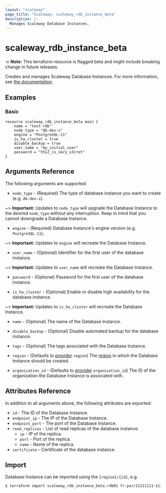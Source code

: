 ```yaml
---
layout: "scaleway"
page_title: "Scaleway: scaleway_rdb_instance_beta"
description: |-
  Manages Scaleway Database Instances.
---
```


# scaleway_rdb_instance_beta

-> **Note:** This terraform resource is flagged beta and might include breaking change in future releases.

Creates and manages Scaleway Database Instances. For more information, see [the documentation](https://developers.scaleway.com/en/products/rdb/api).

## Examples

### Basic

```hcl
resource scaleway_rdb_instance_beta main {
    name = "test-rdb"
    node_type = "db-dev-s"
    engine = "PostgreSQL-11"
    is_ha_cluster = true
    disable_backup = true
    user_name = "my_initial_user"
    password = "thiZ_is_v&ry_s3cret"
}
```

## Arguments Reference

The following arguments are supported:

- `node_type` - (Required) The type of database instance you want to create (e.g. `db-dev-s`).

~> **Important:** Updates to `node_type` will upgrade the Database Instance to the desired `node_type` without any interruption. Keep in mind that you cannot downgrade a Database Instance.

- `engine` - (Required) Database Instance's engine version (e.g. `PostgreSQL-11`).

~> **Important:** Updates to `engine` will recreate the Database Instance.

- `user_name` - (Optional) Identifier for the first user of the database instance.

~> **Important:** Updates to `user_name` will recreate the Database Instance.

- `password` - (Optional) Password for the first user of the database instance.

- `is_ha_cluster` - (Optional) Enable or disable high availability for the database instance.

~> **Important:** Updates to `is_ha_cluster` will recreate the Database Instance.

- `name` - (Optional) The name of the Database Instance.

- `disable_backup` - (Optional) Disable automated backup for the database instance.

- `tags` - (Optional) The tags associated with the Database Instance.

- `region` - (Defaults to [provider](../index.html#region) `region`) The [region](../guides/regions_and_zones.html#regions) in which the Database Instance should be created.

- `organization_id` - (Defaults to [provider](../index.html#organization_id) `organization_id`) The ID of the organization the Database Instance is associated with.


## Attributes Reference

In addition to all arguments above, the following attributes are exported:

- `id` - The ID of the Database Instance.
- `endpoint_ip` - The IP of the Database Instance.
- `endpoint_port` - The port of the Database Instance.
- `read_replicas` - List of read replicas of the database instance.
    - `ip` - IP of the replica.
    - `port` - Port of the replica.
    - `name` - Name of the replica.
- `certificate` - Certificate of the database instance.


## Import

Database Instance can be imported using the `{region}/{id}`, e.g.

```bash
$ terraform import scaleway_rdb_instance_beta.rdb01 fr-par/11111111-1111-1111-1111-111111111111
```
